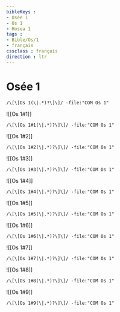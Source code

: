 ```yaml
---
bibleKeys : 
- Osée 1
- Os 1
- Hosea 1
tags : 
- Bible/Os/1
- français
cssclass : français
direction : ltr
---
```


# Osée 1

```query
/\[\[Os 1(\|.*)?\]\]/ -file:"COM Os 1"
```



![[Os 1#1]]

```query
/\[\[Os 1#1(\|.*)?\]\]/ -file:"COM Os 1"
```

![[Os 1#2]]

```query
/\[\[Os 1#2(\|.*)?\]\]/ -file:"COM Os 1"
```

![[Os 1#3]]

```query
/\[\[Os 1#3(\|.*)?\]\]/ -file:"COM Os 1"
```

![[Os 1#4]]

```query
/\[\[Os 1#4(\|.*)?\]\]/ -file:"COM Os 1"
```

![[Os 1#5]]

```query
/\[\[Os 1#5(\|.*)?\]\]/ -file:"COM Os 1"
```

![[Os 1#6]]

```query
/\[\[Os 1#6(\|.*)?\]\]/ -file:"COM Os 1"
```

![[Os 1#7]]

```query
/\[\[Os 1#7(\|.*)?\]\]/ -file:"COM Os 1"
```

![[Os 1#8]]

```query
/\[\[Os 1#8(\|.*)?\]\]/ -file:"COM Os 1"
```

![[Os 1#9]]

```query
/\[\[Os 1#9(\|.*)?\]\]/ -file:"COM Os 1"
```

